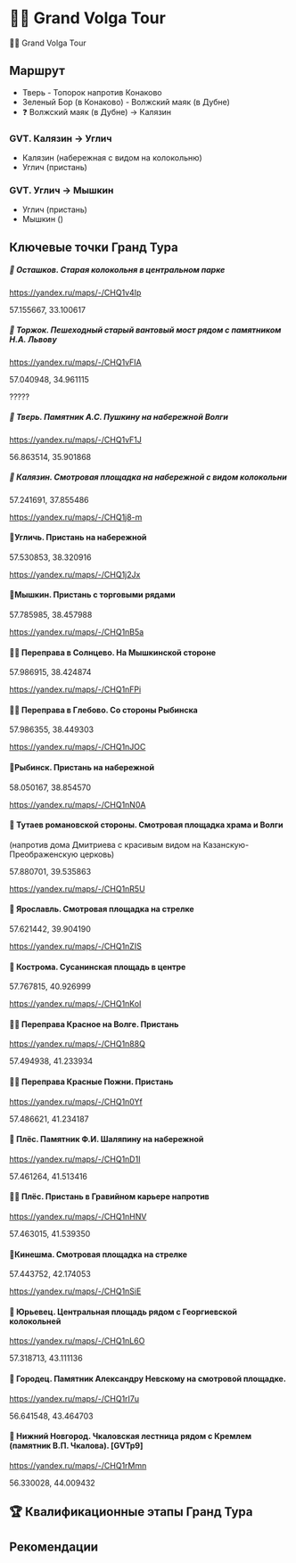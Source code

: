 # 🚴‍♂️ Grand Volga Tour

🚴‍♂️ Grand Volga Tour

## Маршрут

- Тверь - Топорок напротив Конаково
- Зеленый Бор (в Конаково) - Волжский маяк (в Дубне)
- ❓ Волжский маяк (в Дубне) → Калязин


### GVT. Калязин → Углич
- Калязин (набережная с видом на колокольню)
- Углич (пристань)

### GVT. Углич → Мышкин
- Углич (пристань)
- Мышкин ()






## Ключевые точки Гранд Тура


#####  📍 Осташков. Старая колокольня в центральном парке

https://yandex.ru/maps/-/CHQ1v4Ip

57.155667, 33.100617






##### 📍 Торжок. Пешеходный старый вантовый мост рядом с памятником Н.А. Львову

https://yandex.ru/maps/-/CHQ1vFIA

57.040948, 34.961115


?????


##### 📍 Тверь. Памятник А.С. Пушкину на набережной Волги

https://yandex.ru/maps/-/CHQ1vF1J

56.863514, 35.901868



##### 📍 Калязин. Смотровая площадка на набережной с видом колокольни

57.241691, 37.855486

https://yandex.ru/maps/-/CHQ1j8-m





#### 📍Угличь. Пристань на набережной

57.530853, 38.320916

https://yandex.ru/maps/-/CHQ1j2Jx






#### 📍Мышкин. Пристань с торговыми рядами

57.785985, 38.457988

https://yandex.ru/maps/-/CHQ1nB5a






#### 📍⛵ Переправа в Солнцево. На Мышкинской стороне

57.986915, 38.424874

https://yandex.ru/maps/-/CHQ1nFPi






#### 📍⛵ Переправа в Глебово. Со стороны Рыбинска

57.986355, 38.449303

https://yandex.ru/maps/-/CHQ1nJOC





#### 📍Рыбинск. Пристань на набережной

58.050167, 38.854570

https://yandex.ru/maps/-/CHQ1nN0A






#### 📍 Тутаев романовской стороны. Смотровая площадка храма и Волги

(напротив дома Дмитриева с красивым видом на Казанскую-Преображенскую церковь)

57.880701, 39.535863

https://yandex.ru/maps/-/CHQ1nR5U





#### 📍 Ярославль. Смотровая площадка на стрелке

57.621442, 39.904190

https://yandex.ru/maps/-/CHQ1nZIS




#### 📍 Кострома. Сусанинская площадь в центре

57.767815, 40.926999

https://yandex.ru/maps/-/CHQ1nKoI


#### 📍🚢 Переправа Красное на Волге. Пристань

https://yandex.ru/maps/-/CHQ1n88Q

57.494938, 41.233934




#### 📍🚢 Переправа Красные Пожни. Пристань

https://yandex.ru/maps/-/CHQ1n0Yf

57.486621, 41.234187




#### 📍 Плёс. Памятник Ф.И. Шаляпину на набережной

https://yandex.ru/maps/-/CHQ1nD1I

57.461264, 41.513416




#### 📍🚢 Плёс. Пристань в Гравийном карьере напротив

https://yandex.ru/maps/-/CHQ1nHNV

57.463015, 41.539350





#### 📍Кинешма. Смотровая площадка на стрелке

57.443752, 42.174053

https://yandex.ru/maps/-/CHQ1nSiE





#### 📍 Юрьевец. Центральная площадь рядом с Георгиевской колокольней

https://yandex.ru/maps/-/CHQ1nL6O

57.318713, 43.111136







#### 📍 Городец. Памятник Александру Невскому на смотровой площадке.

https://yandex.ru/maps/-/CHQ1rI7u

56.641548, 43.464703



#### 📍 Нижний Новгород. Чкаловская лестница рядом с Кремлем (памятник В.П. Чкалова). [GVTp9]

https://yandex.ru/maps/-/CHQ1rMmn

56.330028, 44.009432


## 🏆 Квалификационные этапы Гранд Тура


## Рекомендации









